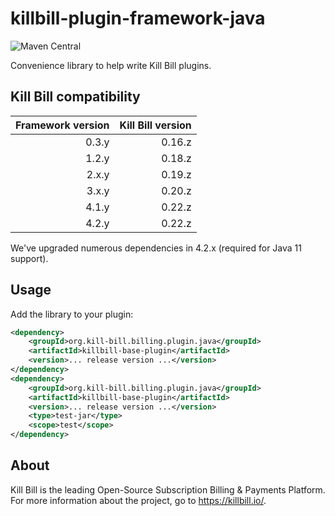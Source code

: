 # killbill-plugin-framework-java
![Maven Central](https://img.shields.io/maven-central/v/org.kill-bill.billing.plugin.java/killbill-base-plugin?color=blue&label=Maven%20Central)

Convenience library to help write Kill Bill plugins.

## Kill Bill compatibility

| Framework version | Kill Bill version |
| ----------------: | ----------------: |
| 0.3.y             | 0.16.z            |
| 1.2.y             | 0.18.z            |
| 2.x.y             | 0.19.z            |
| 3.x.y             | 0.20.z            |
| 4.1.y             | 0.22.z            |
| 4.2.y             | 0.22.z            |

We've upgraded numerous dependencies in 4.2.x (required for Java 11 support).

## Usage

Add the library to your plugin:

```xml
<dependency>
    <groupId>org.kill-bill.billing.plugin.java</groupId>
    <artifactId>killbill-base-plugin</artifactId>
    <version>... release version ...</version>
</dependency>
<dependency>
    <groupId>org.kill-bill.billing.plugin.java</groupId>
    <artifactId>killbill-base-plugin</artifactId>
    <version>... release version ...</version>
    <type>test-jar</type>
    <scope>test</scope>
</dependency>
```

## About

Kill Bill is the leading Open-Source Subscription Billing & Payments Platform. For more information about the project, go to https://killbill.io/.
